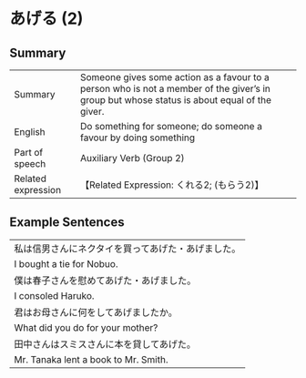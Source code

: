 # あげる (2)

## Summary

<table><tr>   <td>Summary</td>   <td>Someone gives some action as a favour to a person who is not a member of the giver’s in group but whose status is about equal of the giver.</td></tr><tr>   <td>English</td>   <td>Do something for someone; do someone a favour by doing something</td></tr><tr>   <td>Part of speech</td>   <td>Auxiliary Verb (Group 2)</td></tr><tr>   <td>Related expression</td>   <td>【Related Expression: くれる2; (もらう2)】</td></tr></table>

## Example Sentences

<table><tr><td>私は信男さんにネクタイを買ってあげた・あげました。</td></tr><tr><td>I bought a tie for Nobuo.</td></tr><tr><td>僕は春子さんを慰めてあげた・あげました。</td></tr><tr><td>I consoled Haruko.</td></tr><tr><td>君はお母さんに何をしてあげましたか。</td></tr><tr><td>What did you do for your mother?</td></tr><tr><td>田中さんはスミスさんに本を貸してあげた。</td></tr><tr><td>Mr. Tanaka lent a book to Mr. Smith.</td></tr></table>

